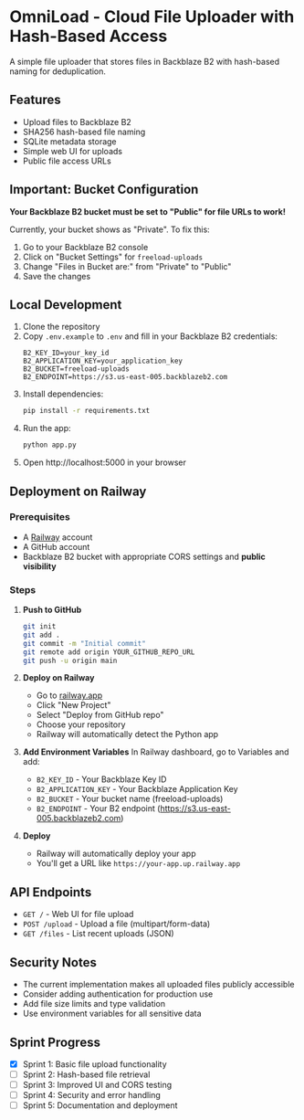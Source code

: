 # OmniLoad - Cloud File Uploader with Hash-Based Access

A simple file uploader that stores files in Backblaze B2 with hash-based naming for deduplication.

## Features

- Upload files to Backblaze B2
- SHA256 hash-based file naming
- SQLite metadata storage
- Simple web UI for uploads
- Public file access URLs

## Important: Bucket Configuration

**Your Backblaze B2 bucket must be set to "Public" for file URLs to work!**

Currently, your bucket shows as "Private". To fix this:
1. Go to your Backblaze B2 console
2. Click on "Bucket Settings" for `freeload-uploads`
3. Change "Files in Bucket are:" from "Private" to "Public"
4. Save the changes

## Local Development

1. Clone the repository
2. Copy `.env.example` to `.env` and fill in your Backblaze B2 credentials:
   ```
   B2_KEY_ID=your_key_id
   B2_APPLICATION_KEY=your_application_key
   B2_BUCKET=freeload-uploads
   B2_ENDPOINT=https://s3.us-east-005.backblazeb2.com
   ```
3. Install dependencies:
   ```bash
   pip install -r requirements.txt
   ```
4. Run the app:
   ```bash
   python app.py
   ```
5. Open http://localhost:5000 in your browser

## Deployment on Railway

### Prerequisites
- A [Railway](https://railway.app) account
- A GitHub account
- Backblaze B2 bucket with appropriate CORS settings and **public visibility**

### Steps

1. **Push to GitHub**
   ```bash
   git init
   git add .
   git commit -m "Initial commit"
   git remote add origin YOUR_GITHUB_REPO_URL
   git push -u origin main
   ```

2. **Deploy on Railway**
   - Go to [railway.app](https://railway.app)
   - Click "New Project"
   - Select "Deploy from GitHub repo"
   - Choose your repository
   - Railway will automatically detect the Python app

3. **Add Environment Variables**
   In Railway dashboard, go to Variables and add:
   - `B2_KEY_ID` - Your Backblaze Key ID
   - `B2_APPLICATION_KEY` - Your Backblaze Application Key
   - `B2_BUCKET` - Your bucket name (freeload-uploads)
   - `B2_ENDPOINT` - Your B2 endpoint (https://s3.us-east-005.backblazeb2.com)

4. **Deploy**
   - Railway will automatically deploy your app
   - You'll get a URL like `https://your-app.up.railway.app`

## API Endpoints

- `GET /` - Web UI for file upload
- `POST /upload` - Upload a file (multipart/form-data)
- `GET /files` - List recent uploads (JSON)

## Security Notes

- The current implementation makes all uploaded files publicly accessible
- Consider adding authentication for production use
- Add file size limits and type validation
- Use environment variables for all sensitive data

## Sprint Progress

- [x] Sprint 1: Basic file upload functionality
- [ ] Sprint 2: Hash-based file retrieval
- [ ] Sprint 3: Improved UI and CORS testing
- [ ] Sprint 4: Security and error handling
- [ ] Sprint 5: Documentation and deployment 
